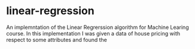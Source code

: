 # linear-regression
An implemntation of the Linear Regrerssion algorithm for Machine Learing course.
In this implementation I was given a data of house pricing with respect to some attributes and found the 
